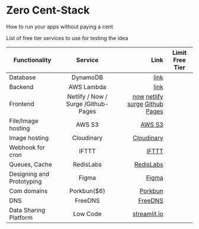 # Zero Cent-Stack
How to run your apps without paying a cent 

List of free tier services to use for testing the idea 

| Functionality 	| Service 	| Link 	| Limit Free Tier 	|
|---------------------------	|:---------------------:	|-----:	|-----------------	|
| Database 	| DynamoDB 	| [link](https://aws.amazon.com/dynamodb/)	|   	|
| Backend 	| AWS Lambda 	| [link](https://aws.amazon.com/lambda/)  	|  	|
| Frontend 	| Netlify / Now / Surge /Github-Pages 	| [now](https://zeit.co/) [netlify](https://www.netlify.com/) [surge](https://surge.sh/) [Github Pages ](https://pages.github.com/) 	|  	|
| File/Image hosting | AWS S3	| [AWS S3](https://aws.amazon.com/s3/) 	|  	|  	|
| Image hosting 	| Cloudinary |[Cloudinary](https://cloudinary.com/) 	|  	|  	|
| Webhook for cron | IFTTT	| [IFTTT](https://platform.ifttt.com/)	|  	|  	|
| Queues, Cache 	| RedisLabs | [RedisLabs](https://redislabs.com/redis-enterprise-cloud/pricing/) |  	|
| Designing and Prototyping 	| Figma 	| [Figma](https://www.figma.com/pricing/) 	|  	|
| Com domains 	| Porkbun($6) |  [Porkbun](https://porkbun.com/)	|  	|
| DNS 	| FreeDNS	| [FreeDNS](https://freedns.afraid.org/) 	|  	|
|Data Sharing Platform | Low Code        |[streamlit.io](https://www.streamlit.io/sharing-sign-up) | 
